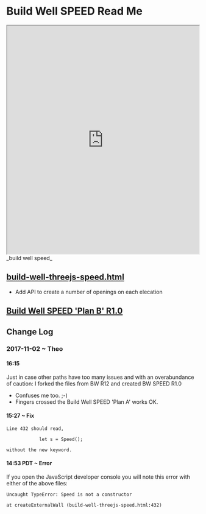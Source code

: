 

# Build Well SPEED Read Me

<iframe src=http://www.ladybug.tools/spider/sandbox/speed-specification/speedjs/build-well-threejs-speed.html width=100% height=600px ></iframe>
_build well speed_
<span style="display: none" >Iframes are not viewable in GitHub source code view</span>


## [build-well-threejs-speed.html]( http://www.ladybug.tools/spider/sandbox/speed-specification/speedjs/build-well-threejs-speed.html )

* Add API to create a number of openings on each elecation

## [Build Well SPEED 'Plan B' R1.0]( http://www.ladybug.tools/spider/sandbox/speed-specification/speedjs/build-well-speed.html)



## Change Log

### 2017-11-02 ~ Theo


#### 16:15

Just in case other paths have too many issues and with an overabundance of caution: I forked the files from BW R12 and created BW SPEED R1.0
* Confuses me too. ;-)
* Fingers crossed the Build Well SPEED 'Plan A' works OK.


#### 15:27 ~  Fix

    Line 432 should read,
 
                let s = Speed();
 
    without the new keyword.


#### 14:53 PDT ~ Error

If you open the JavaScript developer console you will note this error with either of the above files:

    Uncaught TypeError: Speed is not a constructor

    at createExternalWall (build-well-threejs-speed.html:432)